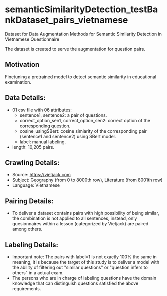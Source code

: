 # semanticSimilarityDetection_testBankDataset_pairs_vietnamese
Dataset for Data Augmentation Methods for Semantic Similarity Detection in Vietnamese Questionnaire 

The dataset is created to serve the augmentation for question pairs.

## Motivation
Finetuning a pretrained model to detect semantic similarity in educational examination.

## Data Details:
- 01 csv file with 06 attributes:
    + sentence1, sentence2: a pair of questions.
    + correct_option_sen1, correct_option_sen2: correct option of the corresponding question.
    + cosine_usingSBert: cosine simiarity of the corresponding pair (sentence1 and sentence2) using SBert model.
    + label: manual labeling.
- length: 10,205 pairs.

## Crawling Details:
- Source: https://vietjack.com
- Subject: Geography (from 0 to 8000th row), Literature (from 8001th row)
- Language: Vietnamese

## Pairing Details:
- To deliver a dataset contains pairs with high possibility of being similar, the combination is not applied to all sentences, instead, only quesionnaires within a lesson (categorized by Vietjack) are paired among others.

## Labeling Details:
- Important note: The pairs with label=1 is not exactly 100% the same in meaning, it is because the target of this study is to deliver a model with the ability of filtering out "similar questions" or "question infers to others" in a actual exam.
- The persons who are in charge of labeling questions have the domain knowledge that can distinguish questions satisfied the above requirements.
